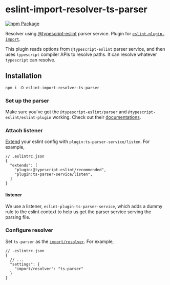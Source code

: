 # eslint-import-resolver-ts-parser

[![npm Package](https://img.shields.io/npm/v/eslint-import-resolver-ts-parser?logo=npm "eslint-import-resolver-ts-parser")](https://www.npmjs.com/package/eslint-import-resolver-ts-parser)

Resolver using [@typescript-eslint](https://github.com/typescript-eslint) parser service. Plugin for [`eslint-plugin-import`](https://www.npmjs.com/package/eslint-plugin-import).

This plugin reads options from `@typescript-eslint` parser service, and then uses `typescript` compiler APIs to resolve paths. It can resolve whatever `typescript` can resolve.

## Installation

```shell
npm i -D eslint-import-resolver-ts-parser
```

### Set up the parser

Make sure you've got the `@typescript-eslint/parser` and `@typescript-eslint/eslint-plugin` working. Check out their [documentations](https://typescript-eslint.io/docs/linting/).

### Attach listener

[Extend](https://eslint.org/docs/user-guide/configuring/configuration-files#extending-configuration-files) your eslint config with `plugin:ts-parser-service/listen`. For example,

```json5
// .eslintrc.json
{
  "extends": [
    "plugin:@typescript-eslint/recommended",
    "plugin:ts-parser-service/listen",
  ]
}
```

#### listener

We use a listener, `eslint-plugin-ts-parser-service`, which adds a dummy rule to the eslint context to help us get the parser service serving the parsing file.

### Configure resolver
Set `ts-parser` as the [`import/resolver`](https://github.com/import-js/eslint-plugin-import#resolvers). For example,

```json5
// .eslintrc.json
{
  // ...
  "settings": {
    "import/resolver": "ts-parser"
  }
}
```
